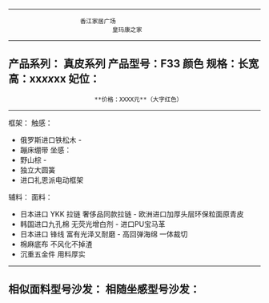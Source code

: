 ---------------------------------------------------------
                    	香江家居广场
             					 皇玛康之家
---------------------------------------------------------
产品系列： 真皮系列					产品型号：F33  颜色
规格：长宽高：xx*xx*xx			 妃位：   
---------------------------------------------------------

							**价格：XXXX元**（大字红色）

---------------------------------------------------------
框架：														触感：
- 俄罗斯进口铁松木									- 
- 蹦床绷带											 坐感：
- 野山棕													 - 
- 独立大圆簧 									    
- 进口礼恩派电动框架

辅料：															面料：
- 日本进口 YKK 拉链 奢侈品同款拉链			- 欧洲进口加厚头层环保粒面原青皮	
- 韩国进口九孔棉 无荧光增白剂				  - 进口PU宝马革	
- 日本进口 锋线 富有光泽又耐磨					- 高回弹海绵 一体裁切
- 棉麻底布 不风化不掉渣							
- 沉重五金件 用料厚实
---------------------------------------------------------
 相似面料型号沙发：
 相随坐感型号沙发：
---------------------------------------------------------